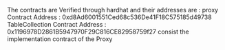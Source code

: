 The contracts are Verified through hardhat and their addresses are :
proxy Contract Address : 0xd8Ad6001551Ced68c536De41F18C575185d49738
TableCollection Contract Address : 0x1196978D2861B5947970F29C816CE82958759f27 consist the implementation contract of the Proxy
